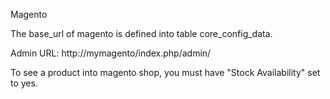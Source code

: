 
Magento

The base_url of magento is defined into table core_config_data.

Admin URL: http://mymagento/index.php/admin/

To see a product into magento shop, you must have "Stock Availability" set to yes.